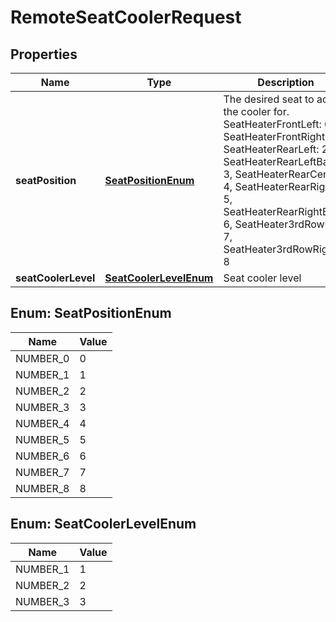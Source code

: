 # RemoteSeatCoolerRequest

## Properties
Name | Type | Description | Notes
------------ | ------------- | ------------- | -------------
**seatPosition** | [**SeatPositionEnum**](#SeatPositionEnum) | The desired seat to adjust the cooler for.  SeatHeaterFrontLeft: 0, SeatHeaterFrontRight: 1, SeatHeaterRearLeft: 2, SeatHeaterRearLeftBack: 3, SeatHeaterRearCenter: 4, SeatHeaterRearRight: 5, SeatHeaterRearRightBack: 6, SeatHeater3rdRowLeft: 7, SeatHeater3rdRowRight: 8 |  [optional]
**seatCoolerLevel** | [**SeatCoolerLevelEnum**](#SeatCoolerLevelEnum) | Seat cooler level |  [optional]

<a name="SeatPositionEnum"></a>
## Enum: SeatPositionEnum
Name | Value
---- | -----
NUMBER_0 | 0
NUMBER_1 | 1
NUMBER_2 | 2
NUMBER_3 | 3
NUMBER_4 | 4
NUMBER_5 | 5
NUMBER_6 | 6
NUMBER_7 | 7
NUMBER_8 | 8

<a name="SeatCoolerLevelEnum"></a>
## Enum: SeatCoolerLevelEnum
Name | Value
---- | -----
NUMBER_1 | 1
NUMBER_2 | 2
NUMBER_3 | 3
